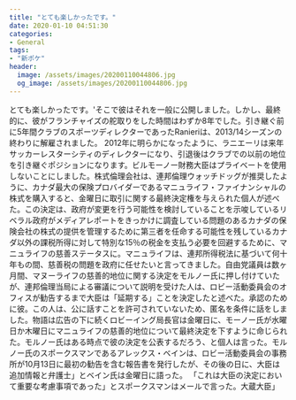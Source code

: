 ```yaml
---
title: "とても楽しかったです。"
date: 2020-01-10 04:51:30
categories:
- General
tags:
- "新ポケ"
header:
  image: /assets/images/20200110044806.jpg
  og_image: /assets/images/20200110044806.jpg
---
```


とても楽しかったです。&#39;そこで彼はそれを一般に公開しました。しかし、最終的に、彼がフランチャイズの舵取りをした時間はわずか8年でした。引き継ぐ前に5年間クラブのスポーツディレクターであったRanieriは、2013/14シーズンの終わりに解雇されました。 2012年に明らかになったように、ラニエーリは来年サッカーレスターシティのディレクターになり、引退後はクラブでの以前の地位を引き継ぐポジションになります。ビルモーノー財務大臣はプライベートを使用しないことにしました。株式倫理会社は、連邦倫理ウォッチドッグが推奨したように、カナダ最大の保険プロバイダーであるマニュライフ・ファイナンシャルの株式を購入すると、金曜日に取引に関する最終決定権を与えられた個人が述べた。この決定は、政府が変更を行う可能性を検討していることを示唆しているリベラル政府がメディアレポートをきっかけに調査している問題のあるカナダの保険会社の株式の提供を管理するために第三者を任命する可能性を残しているカナダ以外の課税所得に対して特別な15％の税金を支払う必要を回避するために、マニュライフの慈善ステータスに。マニュライフは、連邦所得税法に基づいて何十年もの間、慈善税の問題を政府に任せたいと言ってきました。自由党議員は数ヶ月間、マヌーライフの慈善的地位に関する決定をモルノー氏に押し付けていたが、連邦倫理当局による審議について説明を受けた人は、ロビー活動委員会のオフィスが勧告するまで大臣は「延期する」ことを決定したと述べた。承認のために彼。この人は、公に話すことを許可されていないため、匿名を条件に話をしました。物語は広告の下に続くロビーイング局長官は金曜日に、モーノー氏が水曜日か木曜日にマニュライフの慈善的地位について最終決定を下すように命じられた。モルノー氏はある時点で彼の決定を公表するだろう、と個人は言った。モルノー氏のスポークスマンであるアレックス・ベインは、ロビー活動委員会の事務所が10月13日に最初の勧告を含む報告書を発行したが、その後の日に、大臣は追加情報と弁護士」とベイン氏は金曜日に語った。 「これは大臣の決定において重要な考慮事項であった」とスポークスマンはメールで言った。大蔵大臣」
